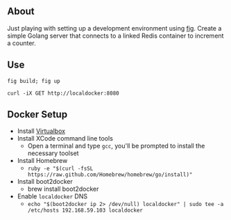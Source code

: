 About
---

Just playing with setting up a development environment using [fig](http://www.fig.sh). Create a simple Golang server that connects to a linked Redis container to increment a counter.

Use
---

```shell
fig build; fig up

curl -iX GET http://localdocker:8080
```

Docker Setup
---

* Install [Virtualbox](https://www.virtualbox.org/wiki/Downloads)
* Install XCode command line tools
	* Open a terminal and type `gcc`, you'll be prompted to install the necessary toolset
* Install Homebrew
	* `ruby -e "$(curl -fsSL https://raw.github.com/Homebrew/homebrew/go/install)"`
* Install boot2docker
	* brew install boot2docker
* Enable `localdocker` DNS
	* `echo "$(boot2docker ip 2> /dev/null) localdocker" | sudo tee -a /etc/hosts
192.168.59.103 localdocker`